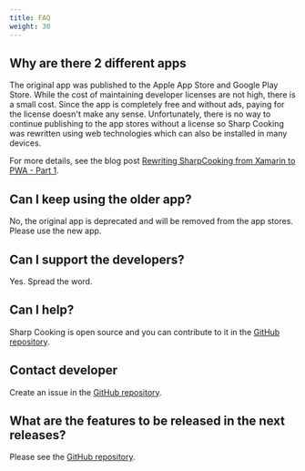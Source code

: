 ```yaml
---
title: FAQ
weight: 30
---
```


## Why are there 2 different apps
The original app was published to the Apple App Store and Google Play Store. While the cost of maintaining developer licenses are not high, there is a small cost. Since the app is completely free and without ads, paying for the license doesn't make any sense. Unfortunately, there is no way to continue publishing to the app stores without a license so Sharp Cooking was rewritten using web technologies which can also be installed in many devices.

For more details, see the blog post [Rewriting SharpCooking from Xamarin to PWA - Part 1](https://lpains.net/posts/2023-01-01-rewriting-sharp-cooking-app-part-1/).

## Can I keep using the older app?
No, the original app is deprecated and will be removed from the app stores. Please use the new app.

## Can I support the developers?
Yes. Spread the word.

## Can I help?
Sharp Cooking is open source and you can contribute to it in the [GitHub repository](https://github.com/jlucaspains/sharp-cooking-web).

## Contact developer
Create an issue in the [GitHub repository](https://github.com/jlucaspains/sharp-cooking-web/issues).

## What are the features to be released in the next releases?
Please see the [GitHub repository](https://github.com/jlucaspains/sharp-cooking-web/issues).
